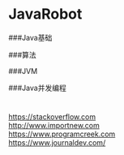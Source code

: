 # JavaRobot

###Java基础

###算法

###JVM

###Java并发编程


#
https://stackoverflow.com  
http://www.importnew.com  
https://www.programcreek.com  
https://www.journaldev.com/

